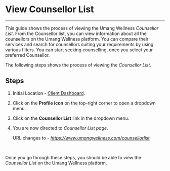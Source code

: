 # View Counsellor List

---

This guide shows the process of viewing the Umang Wellness _Counsellor List_. From the Counsellor list, you can view information about all the counsellors on the Umang Wellness platform. You can compare their services and search for counsellors suiting your requirements by using various filters. You can start seeking counselling, once you select your preferred Counsellor.

The following steps shows the process of viewing the _Counsellor List_.

## Steps

1. Initial Location - [Client Dashboard](https://www.umangwellness.com/client/dashboard).

2. Click on the **Profile icon** on the top-right corner to open a dropdown menu.

3. Click on the **Counsellor List** link in the dropdown menu.

4. You are now directed to _Counsellor List page_.

    URL changes to - _https://www.umangwellness.com/counsellorlist_

    <br/>

Once you go through these steps, you should be able to view the _Counsellor List_ on the Umang Wellness platform.